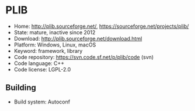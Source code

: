 # PLIB

- Home: http://plib.sourceforge.net/, https://sourceforge.net/projects/plib/
- State: mature, inactive since 2012
- Download: http://plib.sourceforge.net/download.html
- Platform: Windows, Linux, macOS
- Keyword: framework, library
- Code repository: https://svn.code.sf.net/p/plib/code (svn)
- Code language: C++
- Code license: LGPL-2.0

## Building

- Build system: Autoconf
